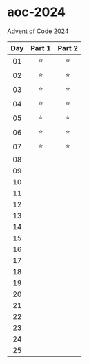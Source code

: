 # aoc-2024
Advent of Code 2024

| Day | Part 1 | Part 2 |
| :-: | :----: | :----: |
| 01  | ⭐     | ⭐     |
| 02  | ⭐     | ⭐     |
| 03  | ⭐     | ⭐     |
| 04  | ⭐     | ⭐     |
| 05  | ⭐     | ⭐     |
| 06  | ⭐     | ⭐     |
| 07  | ⭐     | ⭐     |
| 08  |        |        |
| 09  |        |        |
| 10  |        |        |
| 11  |        |        |
| 12  |        |        |
| 13  |        |        |
| 14  |        |        |
| 15  |        |        |
| 16  |        |        |
| 17  |        |        |
| 18  |        |        |
| 19  |        |        |
| 20  |        |        |
| 21  |        |        |
| 22  |        |        |
| 23  |        |        |
| 24  |        |        |
| 25  |        |        |
